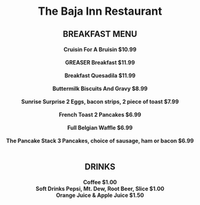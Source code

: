 <!DOCTYPE html>
<html>
<head>
<style>
p {
  background-image: https://lh3.googleusercontent.com/p/AF1QipMyXjaiSZk8RZzaOgnOymTRbzEkSCc9QLfTYBWk=s680-w680-h510('img_breakfast.jpg');
}
</style>
</head>
<body>
   <center><h1>The Baja Inn Restaurant</h1>
<h2><b>BREAKFAST MENU</b></b>
<h4>

Cruisin For A Bruisin
$10.99
<br>
<br>
GREASER Breakfast
$11.99
<br>
<br>
Breakfast Quesadila
$11.99
<br>
<br>
Buttermilk Biscuits And Gravy
$8.99
<br>
<br>
Sunrise Surprise
2 Eggs, bacon strips, 2 piece of toast
$7.99
<br>
<br>
French Toast
2 Pancakes
$6.99
<br>
<br>
Full Belgian Waffle
$6.99
<br>
<br>
The Pancake Stack
3 Pancakes, choice of sausage, ham or bacon
$6.99
<br>
<br>
<h2>DRINKS</h2>
<h4>
Coffee
$1.00
<br>
Soft Drinks
Pepsi,
Mt. Dew,
Root Beer,
Slice
$1.00
<br>
Orange Juice & Apple Juice
$1.50
</center>


